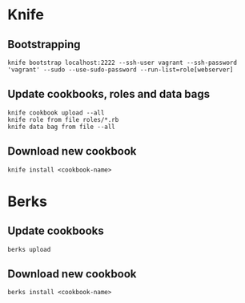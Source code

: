 # Knife

## Bootstrapping
```
knife bootstrap localhost:2222 --ssh-user vagrant --ssh-password 'vagrant' --sudo --use-sudo-password --run-list=role[webserver]
```

## Update cookbooks, roles and data bags
```
knife cookbook upload --all
knife role from file roles/*.rb
knife data bag from file --all
```

## Download new cookbook
```
knife install <cookbook-name>
```

# Berks

## Update cookbooks
```
berks upload
```

## Download new cookbook
```
berks install <cookbook-name>
```
